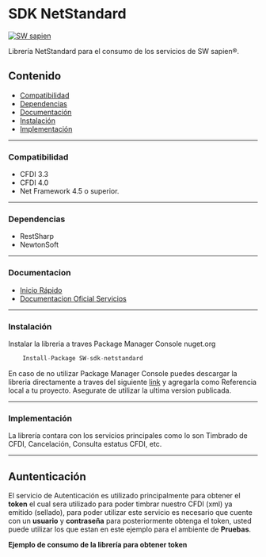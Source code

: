 # SDK NetStandard
[![SW sapien](https://dka575ofm4ao0.cloudfront.net/pages-transactional_logos/retina/68712/SW_smarter-Servicios_web.png)](http://sw.com.mx/)

Librería NetStandard para el consumo de los servicios de SW sapien®.

## Contenido 

- [Compatibilidad](#Compatibilidad)
- [Dependencias](#Dependencias)
- [Documentación](#Documentación)
- [Instalación](#Instalación)
- [Implementación](#Implementación)
---

### Compatibilidad
- CFDI 3.3
- CFDI 4.0
- Net Framework 4.5 o superior.
---

### Dependencias
- RestSharp
- NewtonSoft
---

### Documentacion
* [Inicio Rápido](https://developers.sw.com.mx/knowledge-base/conoce-el-proceso-de-integracion-en-solo-7-pasos/)
* [Documentacion Oficial Servicios](http://developers.sw.com.mx)
---

### Instalación

Instalar la libreria a traves Package Manager Console nuget.org

```cs
    Install-Package SW-sdk-netstandard
```

En caso de no utilizar Package Manager Console puedes descargar la libreria directamente a traves del siguiente [link](https://github.com/lunasoft/SW-sdk-NetStandard/releases) y agregarla como Referencia local a tu proyecto. Asegurate de utilizar la ultima version publicada.

---
### Implementación

La librería contara con los servicios principales como lo son Timbrado de CFDI, Cancelación, Consulta estatus CFDI, etc.

---
## Auntenticaci&oacute;n ##
El servicio de Autenticación es utilizado principalmente para obtener el **token** el cual sera utilizado para poder timbrar nuestro CFDI (xml) ya emitido (sellado), para poder utilizar este servicio es necesario que cuente con un **usuario** y **contraseña** para posteriormente obtenga el token, usted puede utilizar los que estan en este ejemplo para el ambiente de **Pruebas**.

**Ejemplo de consumo de la librería para obtener token**
 ```cs

```